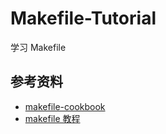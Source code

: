 # Makefile-Tutorial

学习 Makefile

## 参考资料

- [makefile-cookbook](https://github.com/gavinliu6/Makefile-Tutorial-zh-CN/tree/main#/docs/makefile-cookbook)
- [makefile 教程](https://makefiletutorial.vercel.app/#/docs/getting-started)
